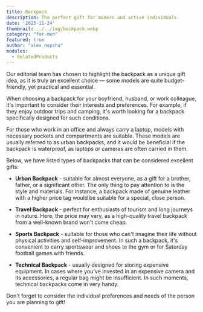 ```yaml
---
title: Backpack
description: The perfect gift for modern and active individuals.
date: '2023-11-24'
thumbnail: ../../img/backpack.webp
category: "for-men"
featured: true
author: "alex_nepsha"
modules:
  - RelatedProducts
---
```


Our editorial team has chosen to highlight the backpack as a unique gift idea, as it is truly an excellent choice — some models are quite budget-friendly, yet practical and essential.

When choosing a backpack for your boyfriend, husband, or work colleague, it's important to consider their interests and preferences. For example, if they enjoy outdoor trips and camping, it's worth looking for a backpack specifically designed for such conditions.

For those who work in an office and always carry a laptop, models with necessary pockets and compartments are suitable. These models are usually referred to as urban backpacks, and it would be beneficial if the backpack is waterproof, as laptops or cameras are often carried in them.

Below, we have listed types of backpacks that can be considered excellent gifts:

- **Urban Backpack** - suitable for almost everyone, as a gift for a brother, father, or a significant other. The only thing to pay attention to is the style and materials. For instance, a backpack made of genuine leather with a higher price tag would be suitable for a special, close person.

- **Travel Backpack** - perfect for enthusiasts of tourism and long journeys in nature. Here, the price may vary, as a high-quality travel backpack from a well-known brand won't come cheap.

- **Sports Backpack** - suitable for those who can't imagine their life without physical activities and self-improvement. In such a backpack, it's convenient to carry sportswear and shoes to the gym or for Saturday football games with friends.

- **Technical Backpack** - usually designed for storing expensive equipment. In cases where you've invested in an expensive camera and its accessories, a regular bag might be insufficient. In such moments, technical backpacks come in very handy.

Don't forget to consider the individual preferences and needs of the person you are planning to gift!
